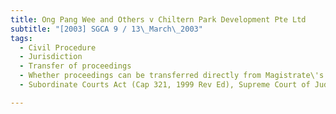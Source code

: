```yaml
---
title: Ong Pang Wee and Others v Chiltern Park Development Pte Ltd 
subtitle: "[2003] SGCA 9 / 13\_March\_2003"
tags:
  - Civil Procedure
  - Jurisdiction
  - Transfer of proceedings
  - Whether proceedings can be transferred directly from Magistrate\'s Court to High Court
  - Subordinate Courts Act (Cap 321, 1999 Rev Ed), Supreme Court of Judicature Act (Cap 322, 1999 Rev Ed)

---
```


